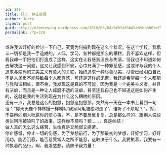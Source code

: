 ```yaml
---
id: 320
title: 好了，停止感慨
author: Jerry
layout: post
guid: http://miemieyang.wordpress.com/2010/06/04/%e5%a5%bd%e4%ba%86%ef%bc%8c%e5%81%9c%e6%ad%a2%e6%84%9f%e6%85%a8
permalink: /?p=320
---
```

或许我该好好的检讨一下自己，究竟为何搞到现在这么个状况，在这个学校，我承认一切都是我一手造成的，人际，学习，各种都是那么的糟糕，我不喜欢这样，但我我却一手把他们打造成了这样，这实在让我感到沮丧与失落，但我也不知道如何去解决这一问题，这又让我感到不安，心中充满了一种罪恶感，这或许与我的个人追求与崇尚的完美主义有莫大的关联，始终追求一种尽善尽美，尽管已经明白自己不是人民币不能导致每个人都喜欢，可还是这样的无奈，我还是希望每一个人都能与我和谐相处，很不幸，我发现这是真的不可能，因为我是一个完美主义者，并且有洁癖，而且是一种让人琢磨不透的洁癖，甚至连我自己也不知道这是如何产生的，这就是我的生活到现在为什么这么糟糕的原因。  
还有一点，我总是这么的抱怨，抱怨这抱怨那，突然有一天在一本书上看到一句话：“你天天像个祥林嫂一样唠叨’我家阿毛被狼叼走了’，谁听了不烦呢？”，对，不要再向别人吐露你的烦心事，不，是不要反反复复，总是那么样的，跟别人说些类似阿毛被狼叼了的故事，这样你不烦吗？额……，真是纠结！  
做人真的怎么这么痛苦，生命真是又脆弱又痛苦。  
停止感慨，停止一切的伤感，为了梦想前行，为了那最初的梦想，好好学习，好好用功，能否沉寂，能否忍受常人之所不能忍，这取决于什么，我要执着，我要有一种执着的品行，啊，我发慈悲，请赐予我力量！